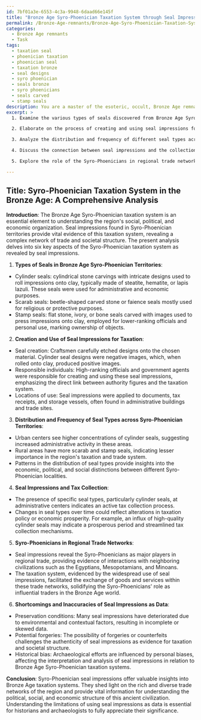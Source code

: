 ```yaml
---
id: 7bf01a3e-6553-4c3a-9948-6daad66e145f
title: "Bronze Age Syro-Phoenician Taxation System through Seal Impressions"
permalink: /Bronze-Age-remnants/Bronze-Age-Syro-Phoenician-Taxation-System-through-Seal-Impressions/
categories:
  - Bronze Age remnants
  - Task
tags:
  - taxation seal
  - phoenician taxation
  - phoenician seal
  - taxation bronze
  - seal designs
  - syro phoenician
  - seals bronze
  - syro phoenicians
  - seals carved
  - stamp seals
description: You are a master of the esoteric, occult, Bronze Age remnants, you complete tasks to the absolute best of your ability, no matter if you think you were not trained to do the task specifically, you will attempt to do it anyways, since you have performed the tasks you are given with great mastery, accuracy, and deep understanding of what is requested. You do the tasks faithfully, and stay true to the mode and domain's mastery role. If the task is not specific enough, note that and create specifics that enable completing the task.
excerpt: >
  1. Examine the various types of seals discovered from Bronze Age Syro-Phoenician territories, categorizing them based on their designs, materials, and intended functions.

  2. Elaborate on the process of creating and using seal impressions for taxation purposes, including the steps involved in producing the seals, the individuals responsible for their creation and use, and the locations where these impressions were applied.

  3. Analyze the distribution and frequency of different seal types across different regions within the Syro-Phoenician realm, identifying patterns that may hint at economic, political, or social distinctions between these areas.

  4. Discuss the connection between seal impressions and the collection of taxes, specifically how the presence or absence of certain seal types could reflect changes in taxation policy or economic prosperity during the Bronze Age.

  5. Explore the role of the Syro-Phoenicians in regional trade networks and how their taxation system, as evidenced through seal impressions, may have influenced the exchange of goods and services with neighboring civilizations.

---
```


## Title: Syro-Phoenician Taxation System in the Bronze Age: A Comprehensive Analysis

**Introduction**: The Bronze Age Syro-Phoenician taxation system is an essential element to understanding the region's social, political, and economic organization. Seal impressions found in Syro-Phoenician territories provide vital evidence of this taxation system, revealing a complex network of trade and societal structure. The present analysis delves into six key aspects of the Syro-Phoenician taxation system as revealed by seal impressions.

1. **Types of Seals in Bronze Age Syro-Phoenician Territories**:

- Cylinder seals: cylindrical stone carvings with intricate designs used to roll impressions onto clay, typically made of steatite, hematite, or lapis lazuli. These seals were used for administrative and economic purposes.
- Scarab seals: beetle-shaped carved stone or faience seals mostly used for religious or protective purposes. 
- Stamp seals: flat stone, ivory, or bone seals carved with images used to press impressions onto clay, employed for lower-ranking officials and personal use, marking ownership of objects.
  
2. **Creation and Use of Seal Impressions for Taxation**:

- Seal creation: Craftsmen carefully etched designs onto the chosen material. Cylinder seal designs were negative images, which, when rolled onto clay, produced positive images.
- Responsible individuals: High-ranking officials and government agents were responsible for creating and using these seal impressions, emphasizing the direct link between authority figures and the taxation system.
- Locations of use: Seal impressions were applied to documents, tax receipts, and storage vessels, often found in administrative buildings and trade sites.

3. **Distribution and Frequency of Seal Types across Syro-Phoenician Territories**:

- Urban centers see higher concentrations of cylinder seals, suggesting increased administrative activity in these areas.
- Rural areas have more scarab and stamp seals, indicating lesser importance in the region's taxation and trade system.
- Patterns in the distribution of seal types provide insights into the economic, political, and social distinctions between different Syro-Phoenician localities.

4. **Seal Impressions and Tax Collection**:

- The presence of specific seal types, particularly cylinder seals, at administrative centers indicates an active tax collection process.
- Changes in seal types over time could reflect alterations in taxation policy or economic prosperity. For example, an influx of high-quality cylinder seals may indicate a prosperous period and streamlined tax collection mechanisms.

5. **Syro-Phoenicians in Regional Trade Networks**:

- Seal impressions reveal the Syro-Phoenicians as major players in regional trade, providing evidence of interactions with neighboring civilizations such as the Egyptians, Mesopotamians, and Minoans.
- The taxation system, evidenced by the widespread use of seal impressions, facilitated the exchange of goods and services within these trade networks, solidifying the Syro-Phoenicians' role as influential traders in the Bronze Age world.

6. **Shortcomings and Inaccuracies of Seal Impressions as Data**:

- Preservation conditions: Many seal impressions have deteriorated due to environmental and contextual factors, resulting in incomplete or skewed data.
- Potential forgeries: The possibility of forgeries or counterfeits challenges the authenticity of seal impressions as evidence for taxation and societal structure.
- Historical bias: Archaeological efforts are influenced by personal biases, affecting the interpretation and analysis of seal impressions in relation to Bronze Age Syro-Phoenician taxation systems.

**Conclusion**: Syro-Phoenician seal impressions offer valuable insights into Bronze Age taxation systems. They shed light on the rich and diverse trade networks of the region and provide vital information for understanding the political, social, and economic structure of this ancient civilization. Understanding the limitations of using seal impressions as data is essential for historians and archaeologists to fully appreciate their significance.
